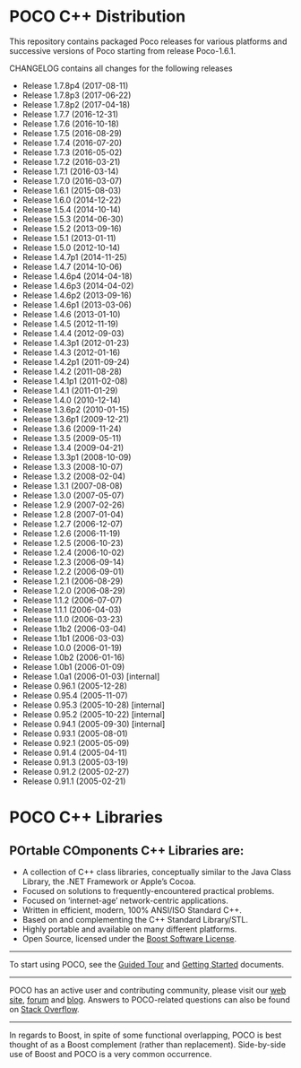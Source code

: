 POCO C++ Distribution
=====================

This repository contains packaged Poco releases for various platforms and
successive versions of Poco starting from release Poco-1.6.1.

CHANGELOG contains all changes for the following releases

- Release 1.7.8p4 (2017-08-11)
- Release 1.7.8p3 (2017-06-22)
- Release 1.7.8p2 (2017-04-18)
- Release 1.7.7 (2016-12-31)
- Release 1.7.6 (2016-10-18)
- Release 1.7.5 (2016-08-29)
- Release 1.7.4 (2016-07-20)
- Release 1.7.3 (2016-05-02)
- Release 1.7.2 (2016-03-21)
- Release 1.7.1 (2016-03-14)
- Release 1.7.0 (2016-03-07)
- Release 1.6.1 (2015-08-03)
- Release 1.6.0 (2014-12-22)
- Release 1.5.4 (2014-10-14)
- Release 1.5.3 (2014-06-30)
- Release 1.5.2 (2013-09-16)
- Release 1.5.1 (2013-01-11)
- Release 1.5.0 (2012-10-14)
- Release 1.4.7p1 (2014-11-25)
- Release 1.4.7 (2014-10-06)
- Release 1.4.6p4 (2014-04-18)
- Release 1.4.6p3 (2014-04-02)
- Release 1.4.6p2 (2013-09-16)
- Release 1.4.6p1 (2013-03-06)
- Release 1.4.6 (2013-01-10)
- Release 1.4.5 (2012-11-19)
- Release 1.4.4 (2012-09-03)
- Release 1.4.3p1 (2012-01-23)
- Release 1.4.3 (2012-01-16)
- Release 1.4.2p1 (2011-09-24)
- Release 1.4.2 (2011-08-28)
- Release 1.4.1p1 (2011-02-08)
- Release 1.4.1 (2011-01-29)
- Release 1.4.0 (2010-12-14)
- Release 1.3.6p2 (2010-01-15)
- Release 1.3.6p1 (2009-12-21)
- Release 1.3.6 (2009-11-24)
- Release 1.3.5 (2009-05-11)
- Release 1.3.4 (2009-04-21)
- Release 1.3.3p1 (2008-10-09)
- Release 1.3.3 (2008-10-07)
- Release 1.3.2 (2008-02-04)
- Release 1.3.1 (2007-08-08)
- Release 1.3.0 (2007-05-07)
- Release 1.2.9 (2007-02-26)
- Release 1.2.8 (2007-01-04)
- Release 1.2.7 (2006-12-07)
- Release 1.2.6 (2006-11-19)
- Release 1.2.5 (2006-10-23)
- Release 1.2.4 (2006-10-02)
- Release 1.2.3 (2006-09-14)
- Release 1.2.2 (2006-09-01)
- Release 1.2.1 (2006-08-29)
- Release 1.2.0 (2006-08-29)
- Release 1.1.2 (2006-07-07)
- Release 1.1.1 (2006-04-03)
- Release 1.1.0 (2006-03-23)
- Release 1.1b2 (2006-03-04)
- Release 1.1b1 (2006-03-03)
- Release 1.0.0 (2006-01-19)
- Release 1.0b2 (2006-01-16)
- Release 1.0b1 (2006-01-09)
- Release 1.0a1 (2006-01-03) [internal]
- Release 0.96.1 (2005-12-28)
- Release 0.95.4 (2005-11-07)
- Release 0.95.3 (2005-10-28) [internal]
- Release 0.95.2 (2005-10-22) [internal]
- Release 0.94.1 (2005-09-30) [internal]
- Release 0.93.1 (2005-08-01)
- Release 0.92.1 (2005-05-09)
- Release 0.91.4 (2005-04-11)
- Release 0.91.3 (2005-03-19)
- Release 0.91.2 (2005-02-27)
- Release 0.91.1 (2005-02-21)


 POCO C++ Libraries
==================

POrtable COmponents C++ Libraries are:
--------------------------------------
- A collection of C++ class libraries, conceptually similar to the Java Class Library, the .NET Framework or Apple’s Cocoa.
- Focused on solutions to frequently-encountered practical problems.
- Focused on ‘internet-age’ network-centric applications.
- Written in efficient, modern, 100% ANSI/ISO Standard C++.
- Based on and complementing the C++ Standard Library/STL.
- Highly portable and available on many different platforms.
- Open Source, licensed under the [Boost Software License](https://spdx.org/licenses/BSL-1.0).

----
To start using POCO, see the [Guided Tour](http://pocoproject.org/docs-1.5.3/00100-GuidedTour.html) and [Getting Started](http://pocoproject.org/docs-1.5.3/00200-GettingStarted.html) documents.

----
POCO has an active user and contributing community, please visit our [web site](http://pocoproject.org), [forum](http://pocoproject.org/forum) and [blog](http://pocoproject.org/blog).
Answers to POCO-related questions can also be found on [Stack Overflow](http://stackoverflow.com/questions/tagged/poco-libraries).

----
In regards to Boost, in spite of some functional overlapping,
POCO is best thought of as a Boost complement (rather than replacement).
Side-by-side use of Boost and POCO is a very common occurrence.



